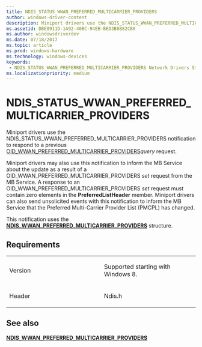 ```yaml
---
title: NDIS_STATUS_WWAN_PREFERRED_MULTICARRIER_PROVIDERS
author: windows-driver-content
description: Miniport drivers use the NDIS_STATUS_WWAN_PREFERRED_MULTICARRIER_PROVIDERS notification to respond to a previous OID_WWAN_PREFERRED_MULTICARRIER_PROVIDERSquery request.Miniport drivers may also use this notification to inform the MB Service about the update as a result of a OID_WWAN_PREFERRED_MULTICARRIER_PROVIDERS set request from the MB Service. A response to an OID_WWAN_PREFERRED_MULTICARRIER_PROVIDERS set request must contain zero elements in the PreferredListHeader member. Miniport drivers can also send unsolicited events with this notification to inform the MB Service that the Preferred Multi-Carrier Provider List (PMCPL) has changed.This notification uses the NDIS_WWAN_PREFERRED_MULTICARRIER_PROVIDERS structure.
ms.assetid: DBE8911D-1A92-40BC-94EB-BED3B8B82CB0
ms.author: windowsdriverdev 
ms.date: 07/18/2017 
ms.topic: article 
ms.prod: windows-hardware 
ms.technology: windows-devices 
keywords:
 - NDIS_STATUS_WWAN_PREFERRED_MULTICARRIER_PROVIDERS Network Drivers Starting with Windows Vista
ms.localizationpriority: medium
---
```


# NDIS\_STATUS\_WWAN\_PREFERRED\_MULTICARRIER\_PROVIDERS


Miniport drivers use the NDIS\_STATUS\_WWAN\_PREFERRED\_MULTICARRIER\_PROVIDERS notification to respond to a previous [OID\_WWAN\_PREFERRED\_MULTICARRIER\_PROVIDERS](https://msdn.microsoft.com/library/windows/hardware/hh831868)*query* request.

Miniport drivers may also use this notification to inform the MB Service about the update as a result of a OID\_WWAN\_PREFERRED\_MULTICARRIER\_PROVIDERS *set* request from the MB Service. A response to an OID\_WWAN\_PREFERRED\_MULTICARRIER\_PROVIDERS *set* request must contain zero elements in the **PreferredListHeader** member. Miniport drivers can also send unsolicited events with this notification to inform the MB Service that the Preferred Multi-Carrier Provider List (PMCPL) has changed.

This notification uses the [**NDIS\_WWAN\_PREFERRED\_MULTICARRIER\_PROVIDERS**](https://msdn.microsoft.com/library/windows/hardware/hh831864) structure.

Requirements
------------

<table>
<colgroup>
<col width="50%" />
<col width="50%" />
</colgroup>
<tbody>
<tr class="odd">
<td><p>Version</p></td>
<td><p>Supported starting with Windows 8.</p></td>
</tr>
<tr class="even">
<td><p>Header</p></td>
<td>Ndis.h</td>
</tr>
</tbody>
</table>

## See also


[**NDIS\_WWAN\_PREFERRED\_MULTICARRIER\_PROVIDERS**](https://msdn.microsoft.com/library/windows/hardware/hh831864)

 

 




